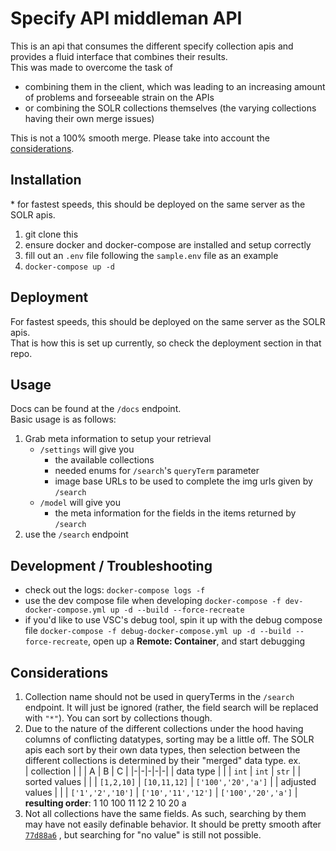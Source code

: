 # Specify API middleman API

This is an api that consumes the different specify collection apis and provides a fluid interface that combines their results.  
This was made to overcome the task of  

* combining them in the client, which was leading to an increasing amount of problems and forseeable strain on the APIs 
* or combining the SOLR collections themselves (the varying collections having their own merge issues)
  
This is not a 100% smooth merge. Please take into account the [considerations](#considerations).

## Installation

\* for fastest speeds, this should be deployed on the same server as the SOLR apis.  

1. git clone this
2. ensure docker and docker-compose are installed and setup correctly
3. fill out an `.env` file following the `sample.env` file as an example
4. `docker-compose up -d`

## Deployment

For fastest speeds, this should be deployed on the same server as the SOLR apis.  
That is how this is set up currently, so check the deployment section in that repo.

## Usage

Docs can be found at the `/docs` endpoint.  
Basic usage is as follows:

1. Grab meta information to setup your retrieval  
    * `/settings` will give you 
      * the available collections
      * needed enums for `/search`'s `queryTerm` parameter
      * image base URLs to be used to complete the img urls given by `/search`
    * `/model` will give you 
      * the meta information for the fields in the items returned by `/search`
2. use the `/search` endpoint

## Development / Troubleshooting

* check out the logs: `docker-compose logs -f`
* use the dev compose file when developing `docker-compose -f dev-docker-compose.yml up -d --build --force-recreate`
* if you'd like to use VSC's debug tool, spin it up with the debug compose file `docker-compose -f debug-docker-compose.yml up -d --build --force-recreate`, open up a **Remote: Container**, and start debugging

## Considerations

1. Collection name should not be used in queryTerms in the `/search` endpoint. It will just be ignored (rather, the field search will be replaced with `"*"`). You can sort by collections though.
2. Due to the nature of the different collections under the hood having columns of conflicting datatypes, sorting may be a little off. The SOLR apis each sort by their own data types, then selection between the different collections is determined by their "merged" data type. ex.  
    | collection | \| | A | B | C |
    |-|-|-|-|-|
    | data type | \| | `int` | `int` | `str` |
    | sorted values | \| | `[1,2,10]` | `[10,11,12]` | `['100','20','a']` |
    | adjusted values | \| | `['1','2','10']` | `['10','11','12']` | `['100','20','a']` |  
    **resulting order**: 1 10 100 11 12 2 10 20 a
3. Not all collections have the same fields. As such, searching by them may have not easily definable behavior. It should be pretty smooth after [`77d88a6`](https://github.com/OIT-UOG/Specify-API-Middleman-API/commit/77d88a627d3f9c26785dcc4a0a03edc9590c8f08) , but searching for "no value" is still not possible.
    
